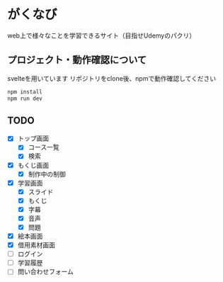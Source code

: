 # がくなび

web上で様々なことを学習できるサイト（目指せUdemyのパクリ）

## プロジェクト・動作確認について

svelteを用いています
リポジトリをclone後、npmで動作確認してください

```bash
npm install
npm run dev
```

## TODO

- [x] トップ画面
  - [x] コース一覧
  - [x] 検索
- [x] もくじ画面
  - [x] 制作中の制御
- [x] 学習画面
  - [x] スライド
  - [x] もくじ
  - [x] 字幕
  - [x] 音声
  - [x] 問題
- [x] 絵本画面
- [x] 借用素材画面
- [ ] ログイン
- [ ] 学習履歴
- [ ] 問い合わせフォーム
